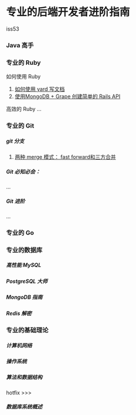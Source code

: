 # 专业的后端开发者进阶指南


iss53

### Java 高手
### 专业的 Ruby

如何使用 Ruby
1. [如何使用 yard 写文档](https://github.com/xiao2shiqi/strongest_programmer/blob/main/ruby/how_usr_ruby/1_how_to_use_yard.md)
2. [使用MongoDB + Grape 创建简单的 Rails API](https://github.com/xiao2shiqi/strongest_programmer/blob/main/ruby/how_usr_ruby/2_create_a_simple_rails_api.md)

高效的 Ruby 
...

### 专业的 Git 

##### git 分支
1. [两种 merge 模式： fast forward和三方合并](https://github.com/xiao2shiqi/pro_developer/blob/main/git/pro_git/3_git_branch/2_branch_create_merge)

##### Git 必知必会：
...

##### Git 进阶
...

### 专业的 Go
### 专业的数据库

##### 高性能 MySQL 
##### PostgreSQL 大师
##### MongoDB 指南
##### Redis 解密


### 专业的基础理论 

##### 计算机网络
##### 操作系统
##### 算法和数据结构

hotfix >>>
##### 数据库系统概述